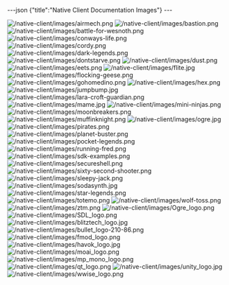 ---json {"title":"Native Client Documentation Images"} ---

![/native-client/images/airmech.png](/docs/native-client/images/airmech.png) ![/native-client/images/bastion.png](/docs/native-client/images/bastion.png) ![/native-client/images/battle-for-wesnoth.png](/docs/native-client/images/battle-for-wesnoth.png) ![/native-client/images/conways-life.png](/docs/native-client/images/conways-life.png) ![/native-client/images/cordy.png](/docs/native-client/images/cordy.png) ![/native-client/images/dark-legends.png](/docs/native-client/images/dark-legends.png) ![/native-client/images/dontstarve.png](/docs/native-client/images/dontstarve.png) ![/native-client/images/dust.png](/docs/native-client/images/dust.png) ![/native-client/images/eets.png](/docs/native-client/images/eets.png) ![/native-client/images/flite.jpg](/docs/native-client/images/flite.jpg) ![/native-client/images/flocking-geese.png](/docs/native-client/images/flocking-geese.png) ![/native-client/images/gohomedino.png](/docs/native-client/images/gohomedino.png) ![/native-client/images/hex.png](/docs/native-client/images/hex.png) ![/native-client/images/jumpbump.jpg](/docs/native-client/images/jumpbump.jpg) ![/native-client/images/lara-croft-guardian.png](/docs/native-client/images/lara-croft-guardian.png) ![/native-client/images/mame.jpg](/docs/native-client/images/mame.jpg) ![/native-client/images/mini-ninjas.png](/docs/native-client/images/mini-ninjas.png) ![/native-client/images/moonbreakers.png](/docs/native-client/images/moonbreakers.png) ![/native-client/images/muffinknight.png](/docs/native-client/images/muffinknight.png) ![/native-client/images/ogre.jpg](/docs/native-client/images/ogre.jpg) ![/native-client/images/pirates.png](/docs/native-client/images/pirates.png) ![/native-client/images/planet-buster.png](/docs/native-client/images/planet-buster.png) ![/native-client/images/pocket-legends.png](/docs/native-client/images/pocket-legends.png) ![/native-client/images/running-fred.png](/docs/native-client/images/running-fred.png) ![/native-client/images/sdk-examples.png](/docs/native-client/images/sdk-examples.png) ![/native-client/images/secureshell.png](/docs/native-client/images/secureshell.png) ![/native-client/images/sixty-second-shooter.png](/docs/native-client/images/sixty-second-shooter.png) ![/native-client/images/sleepy-jack.png](/docs/native-client/images/sleepy-jack.png) ![/native-client/images/sodasynth.jpg](/docs/native-client/images/sodasynth.jpg) ![/native-client/images/star-legends.png](/docs/native-client/images/star-legends.png) ![/native-client/images/totemo.png](/docs/native-client/images/totemo.png) ![/native-client/images/wolf-toss.png](/docs/native-client/images/wolf-toss.png) ![/native-client/images/ztm.png](/docs/native-client/images/ztm.png) ![/native-client/images/Ogre_logo.png](/docs/native-client/images/Ogre_logo.png) ![/native-client/images/SDL_logo.png](/docs/native-client/images/SDL_logo.png) ![/native-client/images/blitztech_logo.jpg](/docs/native-client/images/blitztech_logo.jpg) ![/native-client/images/bullet_logo-210-86.png](/docs/native-client/images/bullet_logo-210-86.png) ![/native-client/images/fmod_logo.png](/docs/native-client/images/fmod_logo.png) ![/native-client/images/havok_logo.jpg](/docs/native-client/images/havok_logo.jpg) ![/native-client/images/moai_logo.png](/docs/native-client/images/moai_logo.png) ![/native-client/images/mp_mono_logo.png](/docs/native-client/images/mp_mono_logo.png) ![/native-client/images/qt_logo.png](/docs/native-client/images/qt_logo.png) ![/native-client/images/unity_logo.jpg](/docs/native-client/images/unity_logo.jpg) ![/native-client/images/wwise_logo.png](/docs/native-client/images/wwise_logo.png)
